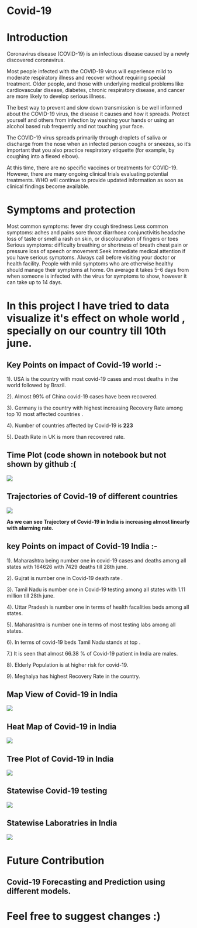 # Covid-19


# Introduction
Coronavirus disease (COVID-19) is an infectious disease caused by a newly discovered coronavirus.

Most people infected with the COVID-19 virus will experience mild to moderate respiratory illness and recover without requiring special treatment.  Older people, and those with underlying medical problems like cardiovascular disease, diabetes, chronic respiratory disease, and cancer are more likely to develop serious illness.

The best way to prevent and slow down transmission is be well informed about the COVID-19 virus, the disease it causes and how it spreads. Protect yourself and others from infection by washing your hands or using an alcohol based rub frequently and not touching your face. 

The COVID-19 virus spreads primarily through droplets of saliva or discharge from the nose when an infected person coughs or sneezes, so it’s important that you also practice respiratory etiquette (for example, by coughing into a flexed elbow).

At this time, there are no specific vaccines or treatments for COVID-19. However, there are many ongoing clinical trials evaluating potential treatments. WHO will continue to provide updated information as soon as clinical findings become available.

# Symptoms and protection

Most common symptoms:
fever
dry cough
tiredness
Less common symptoms:
aches and pains
sore throat
diarrhoea
conjunctivitis
headache
loss of taste or smell
a rash on skin, or discolouration of fingers or toes
Serious symptoms:
difficulty breathing or shortness of breath
chest pain or pressure
loss of speech or movement
Seek immediate medical attention if you have serious symptoms. Always call before visiting your doctor or health facility.
People with mild symptoms who are otherwise healthy should manage their symptoms at home.
On average it takes 5–6 days from when someone is infected with the virus for symptoms to show, however it can take up to 14 days.

# In this project I have tried to data visualize it's effect on whole world , specially on our country till 10th june.
## Key Points on impact of Covid-19 world :-
1). USA is the country with most covid-19 cases and most deaths in the world followed by Brazil.

2). Almost 99% of China covid-19 cases have been recovered.

3). Germany is the country with highest increasing Recovery Rate among top 10 most affected countries .

4). Number of countries affected by Covid-19 is <b>223</b>

5). Death Rate in UK is more than recovered rate.

## Time Plot (code shown in notebook but not shown by github :(  
<img src="covid-19 india/Image Sources/newplot.png">

## Trajectories of Covid-19 of different countries 
<img src="covid-19 india/Image Sources/Trend2.png">

<b>As we can see Trajectory of Covid-19 in India is increasing almost linearly with alarming rate.</b>

## key Points on impact of Covid-19 India :-

1). Maharashtra being number one in covid-19 cases and deaths among all states with 164626 with 7429 deaths till 28th june.

2). Gujrat is number one in Covid-19 death rate .

3). Tamil Nadu is number one in Covid-19 testing among all states with 1.11 million till 28th june.

4).  Uttar Pradesh is number one in terms of health facalities  beds among all states.

5).  Maharashtra is number one in terms of most testing labs among all states.

6).  In terms of covid-19 beds Tamil Nadu stands at top .

7.) It is seen that almost 66.38 % of Covid-19 patient in India are males.

8). Elderly Population is at higher risk for covid-19.

9). Meghalya has highest Recovery Rate in the country.

## Map View of Covid-19 in India 
<img src="covid-19 india/Image Sources/Map View.png">

## Heat Map of Covid-19 in India
<img src="covid-19 india/Image Sources/HeatMap.png">

## Tree Plot of Covid-19 in India
<img src="covid-19 india/Image Sources/Tree Plot2.png">

## Statewise Covid-19 testing 
<img src="covid-19 india/Image Sources/Test2.png">

## Statewise Laboratries in India 
<img src="covid-19 india/Image Sources/Labs2.png">

# Future Contribution 
## Covid-19 Forecasting and Prediction using different models.

# Feel free to suggest changes :)
